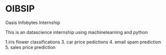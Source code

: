 # OIBSIP
Oasis Infobytes Internship


This is an datascience internship using machinelearning and python 

1.iris flower classifications
3. car price pedictions
4. email spam prediction
5. sales price prediction
